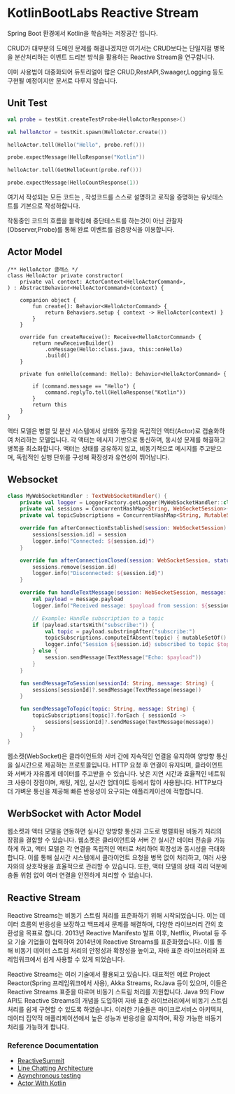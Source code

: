# KotlinBootLabs Reactive Stream

Spring Boot 환경에서 Kotlin을 학습하는 저장공간 입니다.

CRUD가 대부분의 도메인 문제를 해결나겠지만 여기서는 CRUD보다는 단일지점 병목을 분산처리하는 이벤트 드리븐 방식을 활용하는 Reactive Stream을 연구합니다.

이미 사용법이 대중화되어 듀토리얼이 많은 CRUD,RestAPI,Swaager,Logging 등도 구현될 예정이지만 문서로 다루지 않습니다. 

## Unit Test


``` kotlin
val probe = testKit.createTestProbe<HelloActorResponse>()

val helloActor = testKit.spawn(HelloActor.create())

helloActor.tell(Hello("Hello", probe.ref()))

probe.expectMessage(HelloResponse("Kotlin"))

helloActor.tell(GetHelloCount(probe.ref()))

probe.expectMessage(HelloCountResponse(1))
```

여기서 작성되는 모든 코드는 , 작성코드를 스스로 설명하고 로직을 증명하는 유닛테스트를 기본으로 작성하합니다.

작동중인 코드의 흐름을 블락킹해 중단테스트를 하는것이 아닌 관찰자(Observer,Probe)를 통해 완료 이벤트를 검증방식을 이용합니다.



## Actor Model

```
/** HelloActor 클래스 */
class HelloActor private constructor(
    private val context: ActorContext<HelloActorCommand>,
) : AbstractBehavior<HelloActorCommand>(context) {
 
    companion object {
        fun create(): Behavior<HelloActorCommand> {
            return Behaviors.setup { context -> HelloActor(context) }
        }
    }
 
    override fun createReceive(): Receive<HelloActorCommand> {
        return newReceiveBuilder()
            .onMessage(Hello::class.java, this::onHello)
            .build()
    }
 
    private fun onHello(command: Hello): Behavior<HelloActorCommand> {
 
        if (command.message == "Hello") {
            command.replyTo.tell(HelloResponse("Kotlin"))
        }
        return this
    }
}
```
액터 모델은 병렬 및 분산 시스템에서 상태와 동작을 독립적인 액터(Actor)로 캡슐화하여 처리하는 모델입니다. 각 액터는 메시지 기반으로 통신하며, 동시성 문제를 해결하고 병목을 최소화합니다. 액터는 상태를 공유하지 않고, 비동기적으로 메시지를 주고받으며, 독립적인 실행 단위를 구성해 확장성과 유연성이 뛰어납니다.


## Websocket

``` kotlin
class MyWebSocketHandler : TextWebSocketHandler() {
    private val logger = LoggerFactory.getLogger(MyWebSocketHandler::class.java)
    private val sessions = ConcurrentHashMap<String, WebSocketSession>()
    private val topicSubscriptions = ConcurrentHashMap<String, MutableSet<String>>()

    override fun afterConnectionEstablished(session: WebSocketSession) {
        sessions[session.id] = session
        logger.info("Connected: ${session.id}")
    }

    override fun afterConnectionClosed(session: WebSocketSession, status: org.springframework.web.socket.CloseStatus) {
        sessions.remove(session.id)
        logger.info("Disconnected: ${session.id}")
    }

    override fun handleTextMessage(session: WebSocketSession, message: TextMessage) {
        val payload = message.payload
        logger.info("Received message: $payload from session: ${session.id}")

        // Example: Handle subscription to a topic
        if (payload.startsWith("subscribe:")) {
            val topic = payload.substringAfter("subscribe:")
            topicSubscriptions.computeIfAbsent(topic) { mutableSetOf() }.add(session.id)
            logger.info("Session ${session.id} subscribed to topic $topic")
        } else {
            session.sendMessage(TextMessage("Echo: $payload"))
        }
    }

    fun sendMessageToSession(sessionId: String, message: String) {
        sessions[sessionId]?.sendMessage(TextMessage(message))
    }

    fun sendMessageToTopic(topic: String, message: String) {
        topicSubscriptions[topic]?.forEach { sessionId ->
            sessions[sessionId]?.sendMessage(TextMessage(message))
        }
    }
}
```

웹소켓(WebSocket)은 클라이언트와 서버 간에 지속적인 연결을 유지하여 양방향 통신을 실시간으로 제공하는 프로토콜입니다. HTTP 요청 후 연결이 유지되며, 클라이언트와 서버가 자유롭게 데이터를 주고받을 수 있습니다. 낮은 지연 시간과 효율적인 네트워크 사용이 장점이며, 채팅, 게임, 실시간 업데이트 등에서 많이 사용됩니다. HTTP보다 더 가벼운 통신을 제공해 빠른 반응성이 요구되는 애플리케이션에 적합합니다.

## WerbSocket with Actor Model

웹소켓과 액터 모델을 연동하면 실시간 양방향 통신과 고도로 병렬화된 비동기 처리의 장점을 결합할 수 있습니다. 웹소켓은 클라이언트와 서버 간 실시간 데이터 전송을 가능하게 하고, 액터 모델은 각 연결을 독립적인 액터로 처리하여 확장성과 동시성을 극대화합니다. 이를 통해 실시간 시스템에서 클라이언트 요청을 병목 없이 처리하고, 여러 사용자와의 상호작용을 효율적으로 관리할 수 있습니다. 또한, 액터 모델의 상태 격리 덕분에 충돌 위험 없이 여러 연결을 안전하게 처리할 수 있습니다.


## Reactive Stream

Reactive Streams는 비동기 스트림 처리를 표준화하기 위해 시작되었습니다.
이는 데이터 흐름의 반응성을 보장하고 백프레셔 문제를 해결하며, 
다양한 라이브러리 간의 호환성을 목표로 합니다. 
2013년 Reactive Manifesto 발표 이후, Netflix, Pivotal 등 주요 기술 기업들이 협력하여 
2014년에 Reactive Streams를 표준화했습니다. 이를 통해 비동기 데이터 스트림 처리의 안정성과 확장성을 높이고,
자바 표준 라이브러리와 프레임워크에서 쉽게 사용할 수 있게 되었습니다.

Reactive Streams는 여러 기술에서 활용되고 있습니다. 
대표적인 예로 Project Reactor(Spring 프레임워크에서 사용),
Akka Streams, RxJava 등이 있으며, 이들은 Reactive Streams 표준을 따르며 
비동기 스트림 처리를 지원합니다. Java 9의 Flow API도 Reactive Streams의 개념을 도입하여 
자바 표준 라이브러리에서 비동기 스트림 처리를 쉽게 구현할 수 있도록 하였습니다.
이러한 기술들은 마이크로서비스 아키텍처, 데이터 집약적 애플리케이션에서 높은 성능과 반응성을 유지하며, 
확장 가능한 비동기 처리를 가능하게 합니다.



### Reference Documentation

- [ReactiveSummit](https://www.youtube.com/@ReactiveSummit/videos)
- [Line Chatting Architecture](https://engineering.linecorp.com/ko/blog/the-architecture-behind-chatting-on-line-live)
- [Asynchronous testing](https://doc.akka.io/docs/akka/current/typed/testing-async.html)
- [Actor With Kotlin](https://wiki.webnori.com/display/AKKA/AKKA.Kotlin)